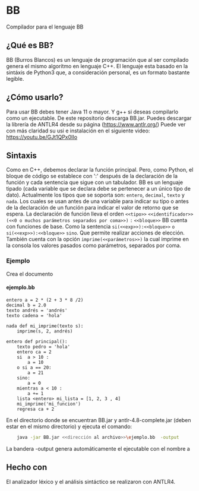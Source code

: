 # BB
Compilador para el lenguaje BB

## ¿Qué es BB?
BB (Burros Blancos) es un lenguaje de programación que al ser compilado genera el mismo algorítmo en lenguaje C++.
El lenguaje esta basado en la sintáxis de Python3 que, a consideración personal, es un formato bastante legible.

## ¿Cómo usarlo?
Para usar BB debes tener Java 11 o mayor. Y g++ si deseas compilarlo como un ejecutable. De este repositorio descarga BB.jar. Puedes descargar la librería de ANTLR4 desde su página (https://www.antlr.org/)
Puede ver con más claridad su usi e instalación en el siguiente video: https://youtu.be/GJt1QPx0IIo
## Sintaxis
Como en C++, debemos declarar la función principal. Pero, como Python, el bloque de código se establece con ':' después de la declaración de la función y cada sentencia que sigue con un tabulador.
BB es un lenguaje tipado (cada variable que se declara debe se pertenecer a un único tipo de dato). Actualmente los tipos que se soporta son: `entero`, `decimal`, `texto` y `nada`. Los cuales se usan antes de una variable para indicar su tipo o antes de la declaración de un función para indicar el valor de retorno que se espera.
La declaración de función lleva el orden `<<tipo>>` `<<identificador>>` `(<<0 o muchos parámetros separados por coma>>)` `:` `<<bloque>>`
BB cuenta con funciones de base. Como la sentencia `si(<<exp>>):<<bloque>>` `o si(<<exp>>):<<bloque>>` `sino`. Que permite realizar acciones de elección. También cuenta con la opción `imprime(<<parámetros>>)` la cual imprime en la consola los valores pasados como parámetros, separados por coma.

### Ejemplo
Crea el documento
#### ejemplo.bb
```
entero a = 2 * (2 + 3 * 8 /2)
decimal b = 2.0
texto andrés = 'andrés'
texto cadena = 'hola'

nada def mi_imprime(texto s):
	imprime(s, 2, andrés)

entero def principal():
	texto pedro = 'hola'
	entero ca = 2
	si  a > 10 :
		a = 10
	o si a == 20:
		a = 21
	sino:
		a = 0
	mientras a < 10 :
		a += 1
	lista <entero> mi_lista = [1, 2, 3 , 4]
	mi_imprime('mi_funcion')
	regresa ca + 2
```
En el directorio donde se encuentran BB.jar y antlr-4.8-complete.jar (deben estar en el mismo directorio) y ejecuta el comando:
```bash
	java -jar BB.jar <<dirección al archivo>>\ejemplo.bb  -output
```
La bandera -output genera automáticamente el ejecutable con el nombre a
## Hecho con
El analizador léxico y el análisis sintáctico se realizaron con ANTLR4.